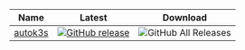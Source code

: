 | Name                                                | Latest | Download                                                                                |
|-----------------------------------------------------|---|-----------------------------------------------------------------------------------------|
| [autok3s](https://github.com/cnrancher/autok3s) | [![GitHub release](https://img.shields.io/github/release/cnrancher/autok3s.svg?label=release)](https://github.com/containerd/containerd/releases/latest) | ![GitHub All Releases](https://img.shields.io/github/downloads/cnrancher/autok3s/total) |
